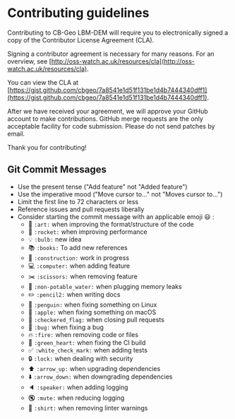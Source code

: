 # Contributing guidelines

Contributing to CB-Geo LBM-DEM will require you to electronically signed a copy of the Contributor License Agreement (CLA). 

Signing a contributor agreement is necessary for many reasons. For an overview, see [http://oss-watch.ac.uk/resources/cla](http://oss-watch.ac.uk/resources/cla). 

You can view the CLA at [https://gist.github.com/cbgeo/7a8541e1d51f131be1d4b7444340dff1](https://gist.github.com/cbgeo/7a8541e1d51f131be1d4b7444340dff1). 

After we have received your agreement, we will approve your GitHub account to make contributions. GitHub merge requests are the only acceptable facility for code submission. Please do not send patches by email. 

Thank you for contributing!

## Git Commit Messages

* Use the present tense ("Add feature" not "Added feature")
* Use the imperative mood ("Move cursor to..." not "Moves cursor to...")
* Limit the first line to 72 characters or less
* Reference issues and pull requests liberally
* Consider starting the commit message with an applicable emoji :smiley: :
    * :art: `:art:` when improving the format/structure of the code
    * :rocket: `:rocket:` when improving performance
    * :bulb: `:bulb:` new idea
    * :books: `:books:` To add new references
    * :construction: `:construction:` work in progress
    * :computer: `:computer:` when adding feature
    * :scissors: `:scissors:` when removing feature
    * :non-potable_water: `:non-potable_water:` when plugging memory leaks
    * :pencil2: `:pencil2:` when writing docs
    * :penguin: `:penguin:` when fixing something on Linux
    * :apple: `:apple:` when fixing something on macOS
    * :checkered_flag: `:checkered_flag:` when closing pull requests
    * :bug: `:bug:` when fixing a bug
    * :fire: `:fire:` when removing code or files
    * :green_heart: `:green_heart:` when fixing the CI build
    * :white_check_mark: `:white_check_mark:` when adding tests
    * :lock: `:lock:` when dealing with security
    * :arrow_up: `:arrow_up:` when upgrading dependencies
    * :arrow_down: `:arrow_down:` when downgrading dependencies
    * :speaker: `:speaker:` when adding logging
    * :mute: `:mute:` when reducing logging
    * :shirt: `:shirt:` when removing linter warnings


